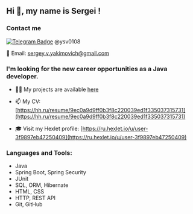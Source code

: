 <h2>Hi 👋, my name is Sergei !</h2>

<h3>Contact me</h3>
<div align ="left">

[![Telegram Badge](https://img.shields.io/badge/-Telegram-0088cc?style=flat-square&logo=Telegram&logoColor=white)](https://t.me/ysv0108) @ysv0108

</div>
<div>

  📧 Email: [sergey.v.yakimovich@gmail.com](mailto:sergey.v.yakimovich@gmail.com)

</div>


<h3>I'm looking for the new career opportunities as a Java developer.</h3>

- 👨‍💻 My projects are available [here](https://github.com/sergeiyakimovich?tab=repositories)

- 📫 My CV: [https://hh.ru/resume/9ec0a9d9ff0b3f8c220039ed1f335037315731](https://hh.ru/resume/9ec0a9d9ff0b3f8c220039ed1f335037315731)
  
- 🎓 Visit my Hexlet profile: [https://ru.hexlet.io/u/user-3f9897eb47250409](https://ru.hexlet.io/u/user-3f9897eb47250409)  

<h3 align="left">Languages and Tools:</h3>
<ul>
      <li>Java</li>
      <li>Spring Boot, Spring Security</li>
      <li>JUnit</li>
      <li>SQL, ORM, Hibernate</li>
      <li>HTML, CSS</li>
      <li>HTTP, REST API</li>
      <li>Git, GitHub</li>
</ul>
